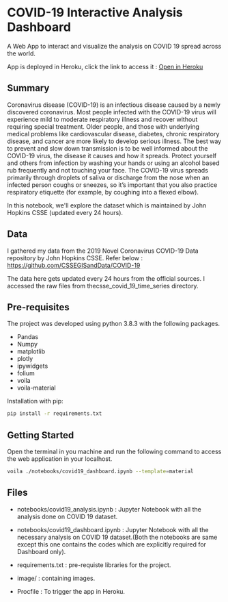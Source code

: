 # COVID-19 Interactive Analysis Dashboard

A Web App to interact and visualize the analysis on COVID 19 spread across the world. 

App is deployed in Heroku, click the link to access it : [Open in Heroku](https://covid19-dashboard--app.herokuapp.com/) 

## Summary

Coronavirus disease (COVID-19) is an infectious disease caused by a newly discovered coronavirus. Most people infected with the COVID-19 virus will experience mild to moderate respiratory illness and recover without requiring special treatment. Older people, and those with underlying medical problems like cardiovascular disease, diabetes, chronic respiratory disease, and cancer are more likely to develop serious illness. The best way to prevent and slow down transmission is to be well informed about the COVID-19 virus, the disease it causes and how it spreads. Protect yourself and others from infection by washing your hands or using an alcohol based rub frequently and not touching your face. The COVID-19 virus spreads primarily through droplets of saliva or discharge from the nose when an infected person coughs or sneezes, so it’s important that you also practice respiratory etiquette (for example, by coughing into a flexed elbow).

In this notebook, we'll explore the dataset which is maintained by John Hopkins CSSE (updated every 24 hours).

## Data

I gathered my data from the 2019 Novel Coronavirus COVID-19 Data repository by John Hopkins CSSE.
Refer below : 
https://github.com/CSSEGISandData/COVID-19

The data here gets updated every 24 hours from the official sources. I accessed the raw files from thecsse_covid_19_time_series directory.

## Pre-requisites

The project was developed using python 3.8.3 with the following packages.
- Pandas
- Numpy
- matplotlib
- plotly
- ipywidgets
- folium
- voila
- voila-material

Installation with pip:

```bash
pip install -r requirements.txt
```

## Getting Started
Open the terminal in you machine and run the following command to access the web application in your localhost.
```bash
voila ./notebooks/covid19_dashboard.ipynb --template=material
```


## Files
- notebooks/covid19_analysis.ipynb : Jupyter Notebook with all the analysis done on COVID 19 dataset.

- notebooks/covid19_dashboard.ipynb : Jupyter Notebook with all the necessary analysis on COVID 19 dataset.(Both the notebooks are same except this one contains the codes which are explicitly required for Dashboard only).

- requirements.txt : pre-requiste libraries for the project.
- image/ : containing images.
- Procfile : To trigger the app in Heroku.
